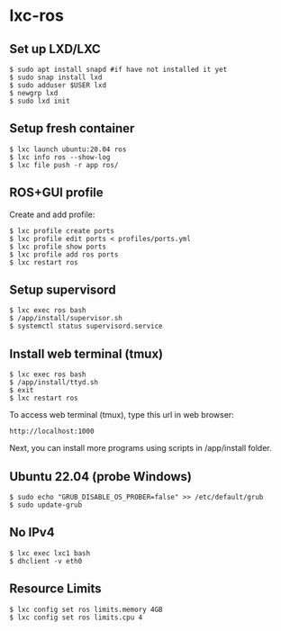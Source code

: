 # lxc-ros
## Set up LXD/LXC
```
$ sudo apt install snapd #if have not installed it yet
$ sudo snap install lxd
$ sudo adduser $USER lxd
$ newgrp lxd
$ sudo lxd init
```

## Setup fresh container
```
$ lxc launch ubuntu:20.04 ros
$ lxc info ros --show-log
$ lxc file push -r app ros/
```

## ROS+GUI profile
Create and add profile:
```
$ lxc profile create ports
$ lxc profile edit ports < profiles/ports.yml
$ lxc profile show ports
$ lxc profile add ros ports
$ lxc restart ros
```

## Setup supervisord
```
$ lxc exec ros bash
$ /app/install/supervisor.sh
$ systemctl status supervisord.service
```

## Install web terminal (tmux)
```
$ lxc exec ros bash
$ /app/install/ttyd.sh
$ exit
$ lxc restart ros
```
To access web terminal (tmux), type this url in web browser:
```
http://localhost:1000
```
Next, you can install more programs using scripts in /app/install folder.

## Ubuntu 22.04 (probe Windows)
```
$ sudo echo "GRUB_DISABLE_OS_PROBER=false" >> /etc/default/grub
$ sudo update-grub
```

## No IPv4
```
$ lxc exec lxc1 bash
$ dhclient -v eth0
```

## Resource Limits
```
$ lxc config set ros limits.memory 4GB
$ lxc config set ros limits.cpu 4
```
